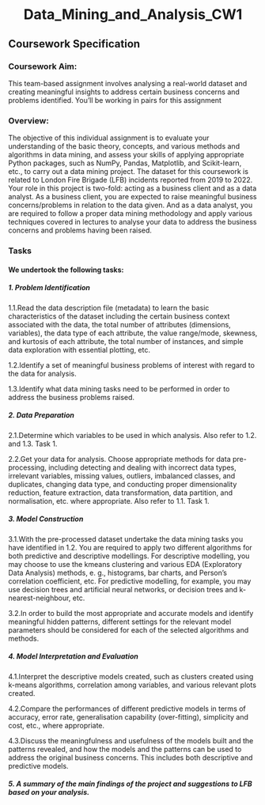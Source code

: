<h1 align="center"> Data_Mining_and_Analysis_CW1</h1>
<h2>Coursework Specification</h2>
<h3>Coursework Aim:</h3>
<p>This team-based assignment involves analysing a real-world dataset and creating
meaningful insights to address certain business concerns and problems identified.
You’ll be working in pairs for this assignment</p>
<h3>Overview:</h3>
<p>The objective of this individual assignment is to evaluate
your understanding of the basic theory, concepts, and
various methods and algorithms in data mining, and assess
your skills of applying appropriate Python packages, such
as NumPy, Pandas, Matplotlib, and Scikit-learn, etc., to
carry out a data mining project.
The dataset for this coursework is related to London Fire
Brigade (LFB) incidents reported from 2019 to 2022. Your
role in this project is two-fold: acting as a business client and
as a data analyst. As a business client, you are expected to
raise meaningful business concerns/problems in relation to
the data given. And as a data analyst, you are required to
follow a proper data mining methodology and apply various
techniques covered in lectures to analyse your data to
address the business concerns and problems having been
raised. </P>
<h3>Tasks</h3>
<h4>We undertook the following tasks:</h4>
<h5>1. Problem Identification</h5>
<p>
1.1.Read the data description file (metadata) to learn the
basic characteristics of the dataset including the
certain business context associated with the data,
the total number of attributes (dimensions,
variables), the data type of each attribute, the value
range/mode, skewness, and kurtosis of each
attribute, the total number of instances, and simple
data exploration with essential plotting, etc.<br>

1.2.Identify a set of meaningful business problems of
interest with regard to the data for analysis.<br>

1.3.Identify what data mining tasks need to be performed
in order to address the business problems raised.</p>

<h5>2. Data Preparation</h5>

<p>2.1.Determine which variables to be used in which
analysis. Also refer to 1.2. and 1.3. Task 1.
<br>

2.2.Get your data for analysis. Choose appropriate
methods for data pre-processing, including detecting
and dealing with incorrect data types, irrelevant
variables, missing values, outliers, imbalanced
classes, and duplicates, changing data type, and
conducting proper dimensionality reduction, feature
extraction, data transformation, data partition, and
normalisation, etc. where appropriate. Also refer to
1.1. Task 1.<p/>

<h5>3. Model Construction</h5>
<p>3.1.With the pre-processed dataset undertake the data
mining tasks you have identified in 1.2. You are
required to apply two different algorithms for both
predictive and descriptive modellings. For
descriptive modelling, you may choose to use the kmeans clustering and various EDA (Exploratory Data
Analysis) methods, e. g., histograms, bar charts, and
Person’s correlation coefficient, etc. For predictive
modelling, for example, you may use decision trees
and artificial neural networks, or decision trees and
k-nearest-neighbour, etc.<br>

3.2.In order to build the most appropriate and accurate
models and identify meaningful hidden patterns,
different settings for the relevant model parameters
should be considered for each of the selected
algorithms and methods.</p>

<h5>4. Model Interpretation and Evaluation</h5>
4.1.Interpret the descriptive models created, such as
clusters created using k-means algorithms,
correlation among variables, and various relevant
plots created.<br>

4.2.Compare the performances of different predictive
models in terms of accuracy, error rate,
generalisation capability (over-fitting), simplicity and
cost, etc., where appropriate.<br>

4.3.Discuss the meaningfulness and usefulness of the
models built and the patterns revealed, and how the
models and the patterns can be used to address
the original business concerns. This includes both
descriptive and predictive models.</p>

<h5>5. A summary of the main findings of the project and
suggestions to LFB based on your analysis.</h5>


